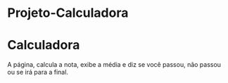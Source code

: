 # Projeto-Calculadora
# Calculadora
A página, calcula a nota, exibe a média e diz se você passou, não passou ou se irá para a final.
